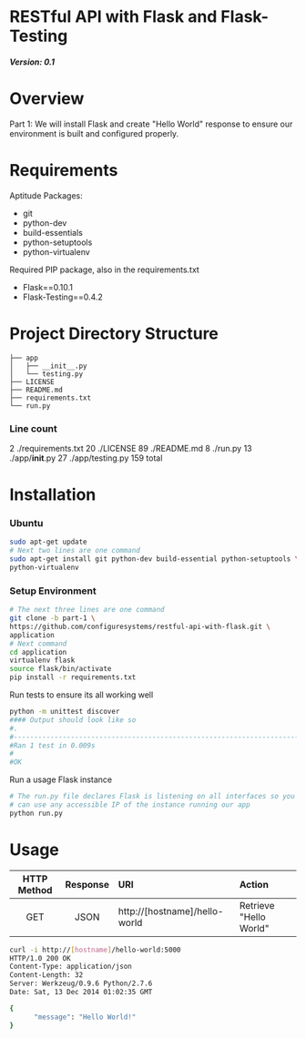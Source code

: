 RESTful API with Flask and Flask-Testing
================

##### Version: 0.1

# Overview

Part 1:  We will install Flask and create "Hello World" response to
ensure our environment is built and configured properly.

# Requirements

Aptitude Packages:

- git
- python-dev
- build-essentials
- python-setuptools
- python-virtualenv

Required PIP package, also in the requirements.txt

- Flask==0.10.1
- Flask-Testing==0.4.2

# Project Directory Structure

```base
├── app
│   ├── __init__.py
│   └── testing.py
├── LICENSE
├── README.md
├── requirements.txt
└── run.py
```

### Line count

2 ./requirements.txt
20 ./LICENSE
89 ./README.md
8 ./run.py
13 ./app/__init__.py
27 ./app/testing.py
159 total

# Installation

### Ubuntu

```bash
sudo apt-get update
# Next two lines are one command
sudo apt-get install git python-dev build-essential python-setuptools \
python-virtualenv
```

### Setup Environment

```bash
# The next three lines are one command
git clone -b part-1 \
https://github.com/configuresystems/restful-api-with-flask.git \
application
# Next command
cd application
virtualenv flask
source flask/bin/activate
pip install -r requirements.txt
```

Run tests to ensure its all working well

```bash
python -m unittest discover
#### Output should look like so
#.
#----------------------------------------------------------------------
#Ran 1 test in 0.009s
#
#OK
```

Run a usage Flask instance

```bash
# The run.py file declares Flask is listening on all interfaces so you
# can use any accessible IP of the instance running our app
python run.py
```

# Usage

|  HTTP Method | Response|  URI |  Action |
| :-----------:|:--:| :--- | :------ |
| GET | JSON | http://[hostname]/hello-world | Retrieve "Hello World" |

```bash
curl -i http://[hostname]/hello-world:5000
HTTP/1.0 200 OK
Content-Type: application/json
Content-Length: 32
Server: Werkzeug/0.9.6 Python/2.7.6
Date: Sat, 13 Dec 2014 01:02:35 GMT

{
      "message": "Hello World!"
}
```

